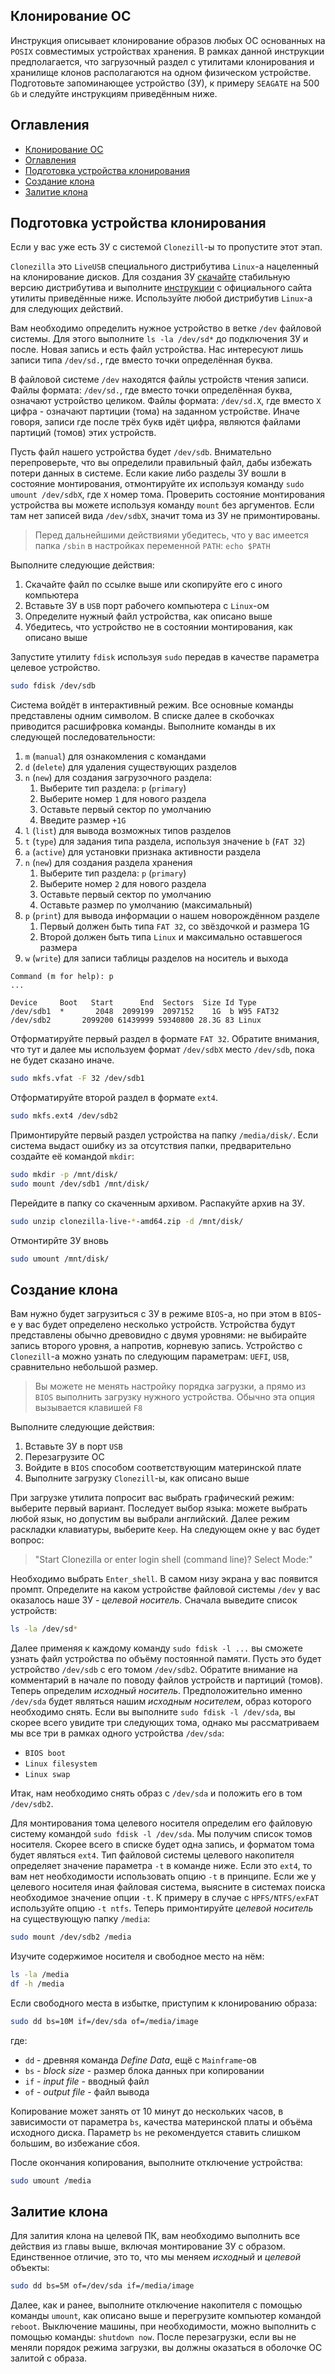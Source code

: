 ## Клонирование ОС

Инструкция описывает клонирование образов любых ОС основанных на `POSIX`
совместимых устройствах хранения. В рамках данной инструкции предполагается, что
загрузочный раздел с утилитами клонирования и хранилище клонов располагаются на
одном физическом устройстве. Подготовьте запоминающее устройство (ЗУ), к примеру
`SEAGATE` на 500 `Gb` и следуйте инструкциям приведённым ниже.

## Оглавления

- [Клонирование ОС](#клонирование-ос)
- [Оглавления](#оглавления)
- [Подготовка устройства клонирования](#подготовка-устройства-клонирования)
- [Создание клона](#создание-клона)
- [Залитие клона](#залитие-клона)

## Подготовка устройства клонирования

Если у вас уже есть ЗУ с системой `Clonezill`-ы то пропустите этот этап.

`Clonezilla` это `LiveUSB` специального дистрибутива `Linux`-а нацеленный на
клонирование дисков. Для создания ЗУ [скачайте][1] стабильную версию
дистрибутива и выполните [инструкции][2] с официального сайта утилиты
приведённые ниже. Используйте любой дистрибутив `Linux`-а для следующих
действий.

Вам необходимо определить нужное устройство в ветке `/dev` файловой системы. Для
этого выполните `ls -la /dev/sd*` до подключения ЗУ и после. Новая запись и есть
файл устройства. Нас интересуют лишь записи типа `/dev/sd.`, где вместо точки
определённая буква.

В файловой системе `/dev` находятся файлы устройств чтения записи. Файлы
формата: `/dev/sd.`, где вместо точки определённая буква, означают устройство
целиком. Файлы формата: `/dev/sd.X`, где вместо `X` цифра - означают партиции
(тома) на заданном устройстве. Иначе говоря, записи где после трёх букв идёт
цифра, являются файлами партиций (томов) этих устройств.

Пусть файл нашего устройства будет `/dev/sdb`. Внимательно перепроверьте, что вы
определили правильный файл, дабы избежать потери данных в системе. Если какие
либо разделы ЗУ вошли в состояние монтирования, отмонтируйте их используя
команду `sudo umount /dev/sdbX`, где `X` номер тома. Проверить состояние
монтирования устройства вы можете используя команду `mount` без аргументов. Если
там нет записей вида `/dev/sdbX`, значит тома из ЗУ не примонтированы.

> Перед дальнейшими действиями убедитесь, что у вас имеется папка `/sbin` в
> настройках переменной `PATH`: `echo $PATH`

Выполните следующие действия:

1. Скачайте файл по ссылке выше или скопируйте его с иного компьютера
2. Вставьте ЗУ в `USB` порт рабочего компьютера с `Linux`-ом
3. Определите нужный файл устройства, как описано выше
4. Убедитесь, что устройство не в состоянии монтирования, как описано выше

Запустите утилиту `fdisk` используя `sudo` передав в качестве параметра целевое
устройство.

```sh
sudo fdisk /dev/sdb
```

Система войдёт в интерактивный режим. Все основные команды представлены одним
символом. В списке далее в скобочках приводится расшифровка команды. Выполните
команды в их следующей последовательности:

1. `m` (`manual`) для ознакомления с командами
1. `d` (`delete`) для удаления существующих разделов
2. `n` (`new`) для создания загрузочного раздела:
    1. Выберите тип раздела: `p` (`primary`)
    2. Выберите номер `1` для нового раздела
    3. Оставьте первый сектор по умолчанию
    4. Введите размер `+1G`
3. `l` (`list`) для вывода возможных типов разделов
4. `t` (`type`) для задания типа раздела, используя значение `b` (`FAT 32`)
5. `a` (`active`) для установки признака активности раздела
6. `n` (`new`) для создания раздела хранения
    1. Выберите тип раздела: `p` (`primary`)
    2. Выберите номер `2` для нового раздела
    3. Оставьте первый сектор по умолчанию
    4. Оставьте размер по умолчанию (максимальный)
7. `p` (`print`) для вывода информации о нашем новорождённом разделе
    1. Первый должен быть типа `FAT 32`, со звёздочкой и размера 1G
    2. Второй должен быть типа `Linux` и максимально оставшегося размера
8. `w` (`write`) для записи таблицы разделов на носитель и выхода

```
Command (m for help): p
...

Device     Boot   Start      End  Sectors  Size Id Type
/dev/sdb1  *       2048  2099199  2097152    1G  b W95 FAT32
/dev/sdb2       2099200 61439999 59340800 28.3G 83 Linux
```

Отформатируйте первый раздел в формате `FAT 32`. Обратите внимания, что тут и
далее мы используем формат `/dev/sdbX` место `/dev/sdb`, пока не будет сказано
иначе.

```sh
sudo mkfs.vfat -F 32 /dev/sdb1
```

Отформатируйте второй раздел в формате `ext4`.

```sh
sudo mkfs.ext4 /dev/sdb2
```

Примонтируйте первый раздел устройства на папку `/media/disk/`. Если система
выдаст ошибку из за отсутствия папки, предварительно создайте её командой
`mkdir`:

```sh
sudo mkdir -p /mnt/disk/
sudo mount /dev/sdb1 /mnt/disk/
```

Перейдите в папку со скаченным архивом. Распакуйте архив на ЗУ.

```sh
sudo unzip clonezilla-live-*-amd64.zip -d /mnt/disk/
```

Отмонтирйте ЗУ вновь

```sh
sudo umount /mnt/disk/
```

## Создание клона

Вам нужно будет загрузиться с ЗУ в режиме `BIOS`-а, но при этом в `BIOS`-е у вас
будет определено несколько устройств. Устройства будут представлены обычно
древовидно с двумя уровнями: не выбирайте запись второго уровня, а напротив,
корневую запись. Устройство с `Clonezill`-а можно узнать по следующим
параметрам: `UEFI`, `USB`, сравнительно небольшой размер.

> Вы можете не менять настройку порядка загрузки, а прямо из `BIOS` выполнить
> загрузку нужного устройства. Обычно эта опция вызывается клавишей `F8`

Выполните следующие действия:

1. Вставьте ЗУ в порт `USB`
2. Перезагрузите ОС
3. Войдите в `BIOS` способом соответствующим материнской плате
4. Выполните загрузку `Clonezill`-ы, как описано выше

При загрузке утилита попросит вас выбрать графический режим: выберите первый
вариант. Последует выбор языка: можете выбрать любой язык, но допустим вы
выбрали английский. Далее режим раскладки клавиатуры, выберите `Keep`. На
следующем окне у вас будет вопрос:

> "Start Clonezilla or enter login shell (command line)? Select Mode:"

Необходимо выбрать `Enter_shell`. В самом низу экрана у вас появится промпт.
Определите на каком устройстве файловой системы `/dev` у вас оказалось наше ЗУ -
*целевой носитель*. Сначала выведите список устройств:

```sh
ls -la /dev/sd*
```

Далее применяя к каждому команду `sudo fdisk -l ...` вы сможете узнать файл
устройства по объёму постоянной памяти. Пусть это будет устройство `/dev/sdb` с
его томом `/dev/sdb2`. Обратите внимание на комментарий в начале по поводу
файлов устройств и партиций (томов). Теперь определим *исходный носитель*.
Предположительно именно `/dev/sda` будет являться нашим *исходным носителем*,
образ которого необходимо снять. Если вы выполните `sudo fdisk -l /dev/sda`, вы
скорее всего увидите три следующих тома, однако мы рассматриваем мы все три в
рамках одного устройства `/dev/sda`:

* `BIOS boot`
* `Linux filesystem`
* `Linux swap`

Итак, нам необходимо снять образ с `/dev/sda` и положить его в том `/dev/sdb2`.

Для монтирования тома целевого носителя определим его файловую систему командой
`sudo fdisk -l /dev/sda`. Мы получим список томов носителя. Скорее всего в
списке будет одна запись, и форматом тома будет являться `ext4`. Тип файловой
системы целевого накопителя определяет значение параметра `-t` в команде ниже.
Если это `ext4`, то вам нет необходимости использовать опцию `-t` в принципе.
Если же у целевого носителя иная файловая система, выясните в системах поиска
необходимое значение опции `-t`. К примеру в случае с `HPFS/NTFS/exFAT`
используйте опцию `-t ntfs`. Теперь примонтируйте *целевой носитель* на
существующую папку `/media`:

```sh
sudo mount /dev/sdb2 /media
```

Изучите содержимое носителя и свободное место на нём:

```sh
ls -la /media
df -h /media
```

Если свободного места в избытке, приступим к клонированию образа:

```sh
sudo dd bs=10M if=/dev/sda of=/media/image
```

где:

* `dd` - древняя команда *Define Data*, ещё с `Mainframe`-ов
* `bs` - *block size* - размер блока данных при копировании
* `if` - *input file* - вводный файл
* `of` - *output file* - файл вывода

Копирование может занять от 10 минут до нескольких часов, в зависимости от
параметра `bs`, качества материнской платы и объёма исходного диска. Параметр
`bs` не рекомендуется ставить слишком большим, во избежание сбоя.

После окончания копирования, выполните отключение устройства:

```sh
sudo umount /media
```

## Залитие клона

Для залития клона на целевой ПК, вам необходимо выполнить все действия из главы
выше, включая монтирование ЗУ с образом. Единственное отличие, это то, что мы
меняем *исходный* и *целевой* объекты:

```sh
sudo dd bs=5M of=/dev/sda if=/media/image
```

Далее, как и ранее, выполните отключение накопителя с помощью команды `umount`,
как описано выше и перегрузите компьютер командой `reboot`. Выключение машины,
при необходимости, можно выполнить с помощью команды: `shutdown now`. После
перезагрузки, если вы не меняли порядок режима загрузки, вы должны оказаться в
оболочке ОС залитой с образа.

[1]: https://clonezilla.org/downloads.php
[2]: https://clonezilla.org/liveusb.php#linux-setup-uefi
